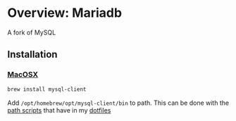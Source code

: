 # Overview: Mariadb

A fork of MySQL

## Installation

### [MacOSX](../654)

```bash
brew install mysql-client
```

Add `/opt/homebrew/opt/mysql-client/bin` to path. This can be done with the [path scripts]() that have in my [dotfiles](../625)
